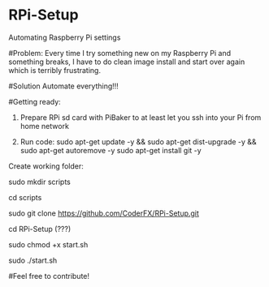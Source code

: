 # RPi-Setup
Automating Raspberry Pi settings

#Problem:
Every time I try something new on my Raspberry Pi and something breaks, I have to do clean image install and start over again which is terribly frustrating.

#Solution
Automate everything!!!

#Getting ready:

1. Prepare RPi sd card with PiBaker to at least let you ssh into your Pi from home network

2. Run code:
sudo apt-get update -y && sudo apt-get dist-upgrade -y && sudo apt-get autoremove -y
sudo apt-get install git -y

Create working folder:

sudo mkdir scripts

cd scripts

sudo git clone https://github.com/CoderFX/RPi-Setup.git

cd RPi-Setup (???)

sudo chmod +x start.sh

sudo ./start.sh

#Feel free to contribute!
